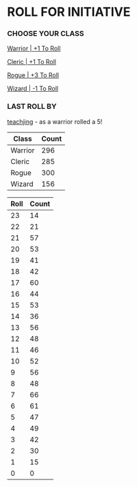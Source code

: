 # ROLL FOR INITIATIVE
### CHOOSE YOUR CLASS

[Warrior | +1 To Roll](https://github.com/benjaminsampica/benjaminsampica/issues/new?title=roll%7Cwarrior&body=Just+click+%27Submit+new+issue%27.)

[Cleric | +1 To Roll](https://github.com/benjaminsampica/benjaminsampica/issues/new?title=roll%7Ccleric&body=Just+click+%27Submit+new+issue%27.)

[Rogue | +3 To Roll](https://github.com/benjaminsampica/benjaminsampica/issues/new?title=roll%7Crogue&body=Just+click+%27Submit+new+issue%27.)

[Wizard | -1 To Roll](https://github.com/benjaminsampica/benjaminsampica/issues/new?title=roll%7Cwizard&body=Just+click+%27Submit+new+issue%27.)
### LAST ROLL BY
[teachjing](https://www.github.com/teachjing) - as a warrior rolled a 5!

|Class|Count|
|-|-|
|Warrior|296|
|Cleric|285|
|Rogue|300|
|Wizard|156|

|Roll|Count|
|-|-|
|23|14
|22|21
|21|57
|20|53
|19|41
|18|42
|17|60
|16|44
|15|53
|14|36
|13|56
|12|48
|11|46
|10|52
|9|56
|8|48
|7|66
|6|61
|5|47
|4|49
|3|42
|2|30
|1|15
|0|0
